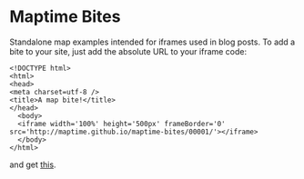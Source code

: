 Maptime Bites
=====

Standalone map examples intended for iframes used in blog posts. To add a bite to your site, just add the absolute URL to your iframe code:
```
<!DOCTYPE html>
<html>
<head>
<meta charset=utf-8 />
<title>A map bite!</title>
</head>
  <body>
  <iframe width='100%' height='500px' frameBorder='0' src='http://maptime.github.io/maptime-bites/00001/'></iframe>
  </body>
</html>
```
and get [this](http://bl.ocks.org/geografa/9149592).